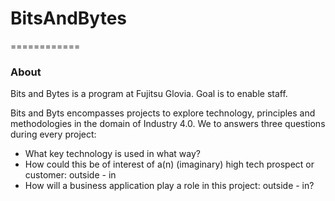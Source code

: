 # BitsAndBytes
============

### About

Bits and Bytes is a program at Fujitsu Glovia. Goal is to enable staff.

Bits and Byts encompasses projects to explore technology, principles and
methodologies in the domain of Industry 4.0. We to answers three questions
during every project:

- What key technology is used in what way? 
- How could this be of interest of a(n) (imaginary) high tech prospect or customer: outside - in 
- How will a business application play a role in this project: outside - in? 
